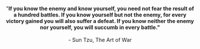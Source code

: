 <p align="center">
  "<strong>If you know the enemy and know yourself, you need not fear the result of a hundred battles. If you know yourself but not the enemy, for every victory gained you will also suffer a defeat. If you know neither the enemy nor yourself, you will succumb in every battle."</strong><br><br> - Sun Tzu, The Art of War
    <br>
  </p>
